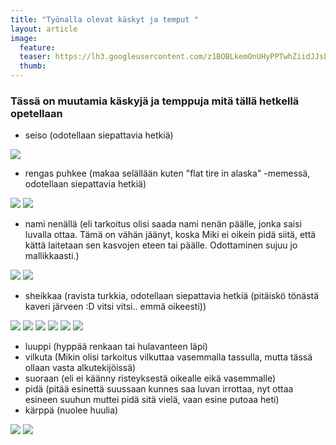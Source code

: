 ```yaml
---
title: "Työnalla olevat käskyt ja temput "
layout: article
image:
  feature:
  teaser: https://lh3.googleusercontent.com/z1BOBLkemOnUHyPPTwhZiidJJsLEJ6XOOltCZjV1toU=w245
  thumb:
---
```


### Tässä on muutamia käskyjä ja temppuja mitä tällä hetkellä opetellaan

* seiso (odotellaan siepattavia hetkiä)

![](https://lh3.googleusercontent.com/83GXrS90Xpz1VkNpW5X0XaxpiK4KKSsN6SpT5uZj5AA=w245)

* rengas puhkee (makaa selällään kuten "flat tire in alaska" -memessä, odotellaan siepattavia hetkiä)

![](https://lh3.googleusercontent.com/3o272aBNRpW-kZsIKtrosnme7B2ByV8WxYSWn8vv--w=w245)
![](https://lh3.googleusercontent.com/oq1tKwhGcch9q2Fhc-vjVukxgVhYnX-v3f-dEEpc5wA=w245)

* nami nenällä (eli tarkoitus olisi saada nami nenän päälle, jonka saisi luvalla ottaa. Tämä on vähän jäänyt, koska Miki ei oikein pidä siitä, että kättä laitetaan sen kasvojen eteen tai päälle. Odottaminen sujuu jo mallikkaasti.)

![](https://lh3.googleusercontent.com/1ag025tJip4yM6pieZJ5Lltmemz3-jd3SJlvUy6ccWc=w245)
![](https://lh3.googleusercontent.com/LD0JKrXYSPCQ5DlbrUBeKRPqjkstFIbi_jJ5L3ZWWpg=w245)

* sheikkaa (ravista turkkia, odotellaan siepattavia hetkiä (pitäiskö tönästä kaveri järveen :D vitsi vitsi.. emmä oikeesti))

![](https://lh3.googleusercontent.com/0rYhiplcnHz_8Kyn9ixUlibz3TVvKr6wFn6UTOCeZAs=w245)
![](https://lh3.googleusercontent.com/5MH7mRDFbu9Pibh8d6PDYXFvtMDgYtXmvbGTKA-jI8o=w245)
![](https://lh3.googleusercontent.com/u4dWPmxHLe2R33_VEYt0cJMEnXZM0YJMLFTFgHxDlBU=w245)
![](https://lh3.googleusercontent.com/W4cOFyviw5Hxr66sdHlRmNn2M_w4WswxqaAiy12PuRY=w245)
![](https://lh3.googleusercontent.com/Ut4J4Iu6zb4hTKOkB8bC77slQfONhviEwEFP6QORAxE=w245)
![](https://lh3.googleusercontent.com/pCHmPk47hBz_tatTG6v26BJKWccnUqBhUuTQl5rsJLw=w245)

* luuppi (hyppää renkaan tai hulavanteen läpi)
* vilkuta (Mikin olisi tarkoitus vilkuttaa vasemmalla tassulla, mutta tässä ollaan vasta alkutekijöissä)
* suoraan (eli ei käänny risteyksestä oikealle eikä vasemmalle)
* pidä (pitää esinettä suussaan kunnes saa luvan irrottaa, nyt ottaa esineen suuhun muttei pidä sitä vielä, vaan esine putoaa heti)
* kärppä (nuolee huulia)

![](https://lh3.googleusercontent.com/QRB_ahmg6cvtiIJHyuU3wEJfM0aDHIy4Xl6RidYoi94=w245)
![](https://lh3.googleusercontent.com/Vfi-fczhsv2WwImBNzidi_iGTzoqjTNOybl3gM7PYd0=w222) 
